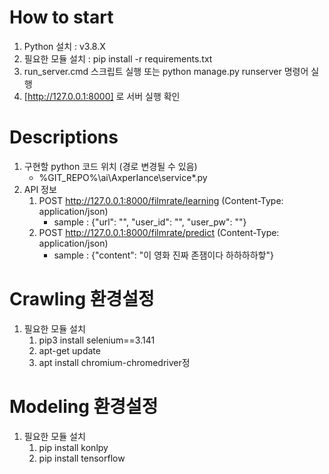 # How to start
1. Python 설치 : v3.8.X
2. 필요한 모듈 설치 : pip install -r requirements.txt
3. run_server.cmd 스크립트 실행 또는 python manage.py runserver 명령어 실행
4. [http://127.0.0.1:8000] 로 서버 실행 확인

# Descriptions
1. 구현할 python 코드 위치 (경로 변경될 수 있음)
    - %GIT_REPO%\ai\AxperIance\service\*.py
2. API 정보
	1. POST http://127.0.0.1:8000/filmrate/learning (Content-Type: application/json)
		- sample : {"url": "", "user_id": "", "user_pw": ""}
	2. POST http://127.0.0.1:8000/filmrate/predict (Content-Type: application/json)
		- sample : {"content": "이 영화 진짜 존잼이다 하하하하핳"}

# Crawling 환경설정
1.  필요한 모듈 설치 
    1. pip3 install selenium==3.141
    2. apt-get update
    3. apt install chromium-chromedriver정
    
# Modeling 환경설정
1.  필요한 모듈 설치
    1. pip install konlpy
    2. pip install tensorflow
